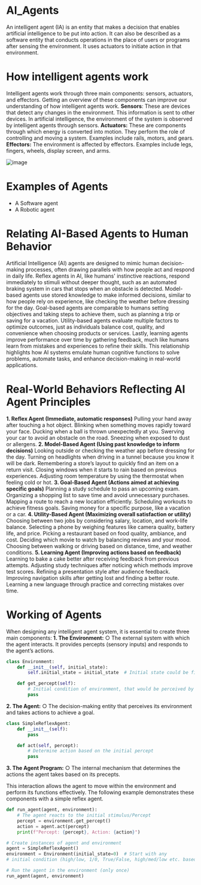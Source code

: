 # AI_Agents
An intelligent agent (IA) is an entity that makes a decision that enables artificial intelligence to be put into action. It can also be described as a software entity that conducts operations in the place of users or programs after sensing the environment. It uses actuators to initiate action in that environment.

# How intelligent agents work
Intelligent agents work through three main components: sensors, actuators, and
effectors. Getting an overview of these components can improve our understanding of
how intelligent agents work.
**Sensors**: These are devices that detect any changes in the environment. This
information is sent to other devices. In artificial intelligence, the environment of
the system is observed by intelligent agents through sensors.
**Actuators:** These are components through which energy is converted into
motion. They perform the role of controlling and moving a system. Examples
include rails, motors, and gears.
**Effectors:** The environment is affected by effectors. Examples include legs,
fingers, wheels, display screen, and arms.

![image](https://github.com/user-attachments/assets/7e5e6cde-1d0b-45b9-a796-b32b2bc1b80f)

# Examples of Agents
- A Software agent 
- A Robotic agent

# Relating AI-Based Agents to Human Behavior
Artificial Intelligence (AI) agents are designed to mimic human decision-making
processes, often drawing parallels with how people act and respond in daily life. Reflex
agents in AI, like humans' instinctive reactions, respond immediately to stimuli without
deeper thought, such as an automated braking system in cars that stops when an
obstacle is detected. Model-based agents use stored knowledge to make informed
decisions, similar to how people rely on experience, like checking the weather before
dressing for the day. Goal-based agents are comparable to humans setting objectives
and taking steps to achieve them, such as planning a trip or saving for a vacation.
Utility-based agents evaluate multiple factors to optimize outcomes, just as individuals
balance cost, quality, and convenience when choosing products or services. Lastly,
learning agents improve performance over time by gathering feedback, much like
humans learn from mistakes and experiences to refine their skills. This relationship highlights how AI systems emulate human cognitive functions to solve problems,
automate tasks, and enhance decision-making in real-world applications.

# Real-World Behaviors Reflecting AI Agent Principles
**1. Reflex Agent (Immediate, automatic responses)**
Pulling your hand away after touching a hot object.
Blinking when something moves rapidly toward your face.
Ducking when a ball is thrown unexpectedly at you.
Swerving your car to avoid an obstacle on the road.
Sneezing when exposed to dust or allergens.
**2. Model-Based Agent (Using past knowledge to inform decisions)**
Looking outside or checking the weather app before dressing for the day.
Turning on headlights when driving in a tunnel because you know it will be dark.
Remembering a store’s layout to quickly find an item on a return visit.
Closing windows when it starts to rain based on previous experiences.
Adjusting room temperature by using the thermostat when feeling cold or hot.
**3. Goal-Based Agent (Actions aimed at achieving specific goals)**
Planning a study schedule to pass an upcoming exam.
Organizing a shopping list to save time and avoid unnecessary purchases.
Mapping a route to reach a new location efficiently.
Scheduling workouts to achieve fitness goals.
Saving money for a specific purpose, like a vacation or a car.
**4. Utility-Based Agent (Maximizing overall satisfaction or utility)**
Choosing between two jobs by considering salary, location, and work-life
balance.
Selecting a phone by weighing features like camera quality, battery life, and
price.
Picking a restaurant based on food quality, ambiance, and cost.
Deciding which movie to watch by balancing reviews and your mood.
Choosing between walking or driving based on distance, time, and weather
conditions.
**5. Learning Agent (Improving actions based on feedback)**
Learning to bake a cake better after receiving feedback from previous attempts.
Adjusting study techniques after noticing which methods improve test scores.
Refining a presentation style after audience feedback.
Improving navigation skills after getting lost and finding a better route.
Learning a new language through practice and correcting mistakes over time.

# Working of Agents
When designing any intelligent agent system, it is essential to create three main
components:
**1. The Environment:**
○ The external system with which the agent interacts. It provides percepts
(sensory inputs) and responds to the agent’s actions.

```python
class Environment:
    def __init__(self, initial_state):
        self.initial_state = initial_state  # Initial state could be fixed or random

    def get_percept(self):
        # Initial condition of environment, that would be perceived by agent
        pass
```

**2. The Agent:**
○ The decision-making entity that perceives its environment and takes
actions to achieve a goal.

```python
class SimpleReflexAgent:
    def __init__(self):
        pass

    def act(self, percept):
        # Determine action based on the initial percept
        pass
```
**3. The Agent Program:**
○ The internal mechanism that determines the actions the agent takes
based on its precepts.

This interaction allows the agent to move within the environment and perform its
functions effectively. The following example demonstrates these components with a
simple reflex agent.

```python
def run_agent(agent, environment):
    # The agent reacts to the initial stimulus/Percept
    percept = environment.get_percept()
    action = agent.act(percept)
    print(f"Percept: {percept}, Action: {action}")

# Create instances of agent and environment
agent = SimpleReflexAgent()
environment = Environment(initial_state=0)  # Start with any
# initial condition (high/low, 1/0, True/False, high/med/low etc. based on scenario)

# Run the agent in the environment (only once)
run_agent(agent, environment)
```


